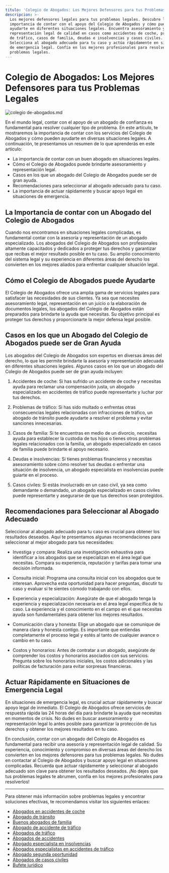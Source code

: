```yaml
---
titulo: 'Colegio de Abogados: Los Mejores Defensores para tus Problemas Legales'
descripcion: >-
  Los mejores defensores legales para tus problemas legales. Descubre la
  importancia de contar con el apoyo del Colegio de Abogados y cómo pueden
  ayudarte en diferentes situaciones legales. Encuentra asesoramiento y
  representación legal de calidad en casos como accidentes de coche, problemas
  de tráfico, casos de familia, deudas e insolvencias y casos civiles.
  Selecciona al abogado adecuado para tu caso y actúa rápidamente en situaciones
  de emergencia legal. Confía en los mejores profesionales para resolver tus
  problemas legales.
---
```


# Colegio de Abogados: Los Mejores Defensores para tus Problemas Legales

 ![colegio de-abogados.md](./img/colegio-de-abogados-1.webp)


En el mundo legal, contar con el apoyo de un abogado de confianza es fundamental para resolver cualquier tipo de problema. En este artículo, te mostraremos la importancia de contar con los servicios del Colegio de Abogados y cómo pueden ayudarte en diversas situaciones legales. A continuación, te presentamos un resumen de lo que aprenderás en este artículo:

- La importancia de contar con un buen abogado en situaciones legales.
- Cómo el Colegio de Abogados puede brindarte asesoramiento y representación legal.
- Casos en los que un abogado del Colegio de Abogados puede ser de gran ayuda.
- Recomendaciones para seleccionar al abogado adecuado para tu caso.
- La importancia de actuar rápidamente y buscar apoyo legal en situaciones de emergencia.

## La Importancia de contar con un Abogado del Colegio de Abogados

Cuando nos encontramos en situaciones legales complicadas, es fundamental contar con la asesoría y representación de un abogado especializado. Los abogados del Colegio de Abogados son profesionales altamente capacitados y dedicados a proteger tus derechos y garantizar que recibas el mejor resultado posible en tu caso. Su amplio conocimiento del sistema legal y su experiencia en diferentes áreas del derecho los convierten en los mejores aliados para enfrentar cualquier situación legal.

## Cómo el Colegio de Abogados puede Ayudarte

El Colegio de Abogados ofrece una amplia gama de servicios legales para satisfacer las necesidades de sus clientes. Ya sea que necesites asesoramiento legal, representación en un juicio o la elaboración de documentos legales, los abogados del Colegio de Abogados están preparados para brindarte la ayuda que necesitas. Su objetivo principal es proteger tus derechos y proporcionarte la mejor defensa legal posible.

## Casos en los que un Abogado del Colegio de Abogados puede ser de Gran Ayuda

Los abogados del Colegio de Abogados son expertos en diversas áreas del derecho, lo que les permite brindarte la asesoría y representación adecuada en diferentes situaciones legales. Algunos casos en los que un abogado del Colegio de Abogados puede ser de gran ayuda incluyen:

1. Accidentes de coche: Si has sufrido un accidente de coche y necesitas ayuda para reclamar una compensación justa, un abogado especializado en accidentes de tráfico puede representarte y luchar por tus derechos.

2. Problemas de tráfico: Si has sido multado o enfrentas otras consecuencias legales relacionadas con infracciones de tráfico, un abogado de tránsito puede ayudarte a resolver el problema y evitar sanciones innecesarias.

3. Casos de familia: Si te encuentras en medio de un divorcio, necesitas ayuda para establecer la custodia de tus hijos o tienes otros problemas legales relacionados con la familia, un abogado especializado en casos de familia puede brindarte el apoyo necesario.

4. Deudas e insolvencias: Si tienes problemas financieros y necesitas asesoramiento sobre cómo resolver tus deudas o enfrentar una situación de insolvencia, un abogado especialista en insolvencias puede guiarte en el proceso.

5. Casos civiles: Si estás involucrado en un caso civil, ya sea como demandante o demandado, un abogado especializado en casos civiles puede representarte y asegurarse de que tus derechos sean protegidos.

## Recomendaciones para Seleccionar al Abogado Adecuado

Seleccionar al abogado adecuado para tu caso es crucial para obtener los resultados deseados. Aquí te presentamos algunas recomendaciones para seleccionar al mejor abogado para tus necesidades:

- Investiga y compara: Realiza una investigación exhaustiva para identificar a los abogados que se especializan en el área legal que necesitas. Compara su experiencia, reputación y tarifas para tomar una decisión informada.

- Consulta inicial: Programa una consulta inicial con los abogados que te interesan. Aprovecha esta oportunidad para hacer preguntas, discutir tu caso y evaluar si te sientes cómodo trabajando con ellos.

- Experiencia y especialización: Asegúrate de que el abogado tenga la experiencia y especialización necesaria en el área legal específica de tu caso. La experiencia y el conocimiento en el campo en el que necesitas ayuda son fundamentales para obtener los mejores resultados.

- Comunicación clara y honesta: Elige un abogado que se comunique de manera clara y honesta contigo. Es importante que entiendas completamente el proceso legal y estés al tanto de cualquier avance o cambio en tu caso.

- Costos y honorarios: Antes de contratar a un abogado, asegúrate de comprender los costos y honorarios asociados con sus servicios. Pregunta sobre los honorarios iniciales, los costos adicionales y las políticas de facturación para evitar sorpresas financieras.

## Actuar Rápidamente en Situaciones de Emergencia Legal

En situaciones de emergencia legal, es crucial actuar rápidamente y buscar apoyo legal de inmediato. El Colegio de Abogados ofrece servicios de respuesta rápida las 24 horas del día para brindarte la ayuda que necesitas en momentos de crisis. No dudes en buscar asesoramiento y representación legal lo antes posible para garantizar la protección de tus derechos y obtener los mejores resultados en tu caso.



En conclusión, contar con un abogado del Colegio de Abogados es fundamental para recibir una asesoría y representación legal de calidad. Su experiencia, conocimiento y compromiso en diversas áreas del derecho los convierten en los mejores defensores para tus problemas legales. No dudes en contactar al Colegio de Abogados y buscar apoyo legal en situaciones complicadas. Recuerda que actuar rápidamente y seleccionar al abogado adecuado son clave para obtener los resultados deseados. ¡No dejes que tus problemas legales te abrumen, confía en los mejores profesionales para resolverlos!

---

Para obtener más información sobre problemas legales y encontrar soluciones efectivas, te recomendamos visitar los siguientes enlaces:

- [Abogados en accidentes de coche](abogados-accidente-coche)
- [Abogado de tránsito](abogado-de-transito)
- [Buenos abogados de familia](buenos-abogados-de-familia)
- [Abogado de accidente de tráfico](abogado-accidente-trafico)
- [Abogados de tráfico](abogados-de-trafico)
- [Abogados de accidentes](abogados-de-accidentes)
- [Abogado especialista en insolvencias](abogado-especialista-en-insolvencias)
- [Abogados especialistas en accidentes de tráfico](abogados-especialistas-en-accidentes-de-trafico)
- [Abogado segunda oportunidad](abogado-segunda-oportunidad)
- [Abogados de casos civiles](abogados-de-casos-civiles)
- [Bufete jurídico](bufete-juridico)
